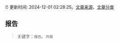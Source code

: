 :alarm_clock: 更新时间: 2024-12-01 02:28:25。[文章来源](/README.md)、[文章分类](/TAGS.md)

## 报告


> 关键字：`报告`、`月报`



